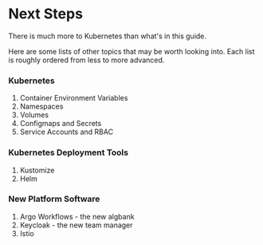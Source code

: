 # Next Steps

There is much more to Kubernetes than what's in this guide.

Here are some lists of other topics that may be worth looking into. Each list is roughly ordered from less to more advanced.

### Kubernetes
1. Container Environment Variables
2. Namespaces
3. Volumes
4. Configmaps and Secrets
5. Service Accounts and RBAC

### Kubernetes Deployment Tools
1. Kustomize
2. Helm

### New Platform Software
1. Argo Workflows - the new algbank
2. Keycloak - the new team manager
3. Istio